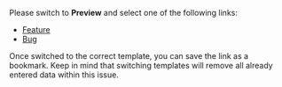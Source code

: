 Please switch to **Preview** and select one of the following links:

* [Feature](?template=https://github.com/LuceliaMarques/test/blob/master/.github/ISSUE_TEMPLATE/feature_request.yml)
* [Bug](?template=https://github.com/LuceliaMarques/test/blob/master/.github/ISSUE_TEMPLATE/bug_report.yml)

Once switched to the correct template, you can save the link as a bookmark. Keep in mind that switching templates will remove all already entered data within this issue.